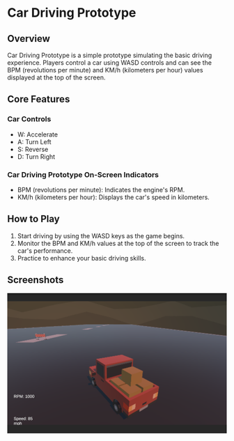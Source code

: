 # Car Driving  Prototype

## Overview

Car Driving Prototype is a simple prototype simulating the basic driving experience. Players control a car using WASD controls and can see the BPM (revolutions per minute) and KM/h (kilometers per hour) values displayed at the top of the screen.

## Core Features

### Car Controls
- W: Accelerate
- A: Turn Left
- S: Reverse
- D: Turn Right
### Car Driving Prototype On-Screen Indicators

- BPM (revolutions per minute): Indicates the engine's RPM.
- KM/h (kilometers per hour): Displays the car's speed in kilometers.

## How to Play

1. Start driving by using the WASD keys as the game begins.
2. Monitor the BPM and KM/h values at the top of the screen to track the car's performance.
3. Practice to enhance your basic driving skills.

## Screenshots

![Car Driving Prototype](images/screenshot.png)

